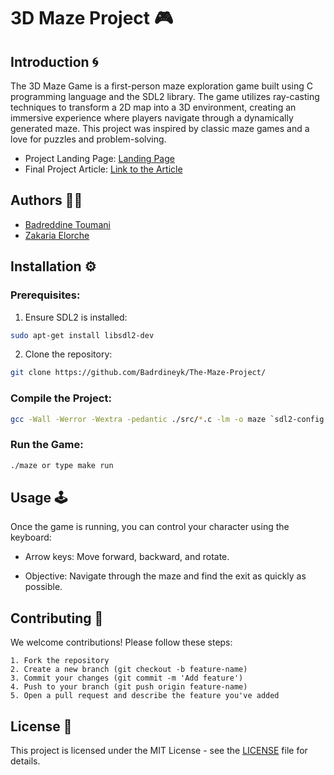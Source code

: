 
# 3D Maze Project 🎮
## Introduction 🌀

The 3D Maze Game is a first-person maze exploration game built using C programming language and the SDL2 library. The game utilizes ray-casting techniques to transform a 2D map into a 3D environment, creating an immersive experience where players navigate through a dynamically generated maze. This project was inspired by classic maze games and a love for puzzles and problem-solving.

- Project Landing Page: [Landing Page](https://erikjmayhew.wixsite.com/3d-maze-1)
- Final Project Article: [Link to the Article](https://www.linkedin.com/pulse/3d-maze-project-badreddine-toumani-zwg4e/)


## Authors 👨‍💻

- [Badreddine Toumani](https://github.com/Badrdineyk)
- [Zakaria Elorche](https://github.com/ezakariaa)



## Installation ⚙️

### Prerequisites:
1. Ensure SDL2 is installed:
```sh
sudo apt-get install libsdl2-dev
```
2. Clone the repository:
```sh
git clone https://github.com/Badrdineyk/The-Maze-Project/
```
### Compile the Project:
```sh
gcc -Wall -Werror -Wextra -pedantic ./src/*.c -lm -o maze `sdl2-config --cflags` `sdl2-config --libs`;
```
### Run the Game:
```sh
./maze or type make run
```


## Usage 🕹️

Once the game is running, you can control your character using the keyboard:

- Arrow keys: Move forward, backward, and rotate.

- Objective: Navigate through the maze and find the exit as quickly as possible.


## Contributing 🚀

We welcome contributions! Please follow these steps:

    1. Fork the repository
    2. Create a new branch (git checkout -b feature-name)
    3. Commit your changes (git commit -m 'Add feature')
    4. Push to your branch (git push origin feature-name)
    5. Open a pull request and describe the feature you've added


## License 📄
This project is licensed under the MIT License - see the [LICENSE](https://choosealicense.com/licenses/mit/) file for details.


